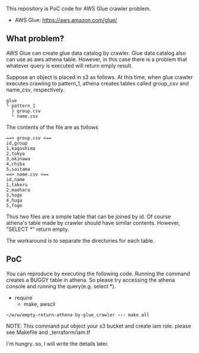 This repository is PoC code for AWS Glue crawler problem.

* AWS Glue: https://aws.amazon.com/glue/

## What problem?

AWS Glue can create glue data catalog by crawler.
Glue data catalog also can use as aws athena table.
However, in this case there is a problem that whatever query is executed will return emply result.

Suppose an object is placed in s3 as follows.
At this time, when glue crawler executes crawling to pattern_1, athena creates tables called group_csv and name_csv, respectively.

```
glue
└ pattern_1
  ├ group.csv
  └ name.csv

```

The contents of the file are as follows

```
==> group.csv <==
id,group
1,kagoshima
2,tokyo
3,okinawa
4,chiba
5,saitama
==> name.csv <==
id,name
1,takeru
2,maehara
3,hoge
4,huga
5,foge
```

Thus two files are a simple table that can be joined by id.
Of course athena's table made by crawler should have similar contents.
However, "SELECT *" return empty.

The workaround is to separate the directories for each table.

## PoC

You can reproduce by executing the following code.
Running the command creates a BUGGY table in athena.
So please try accessing the athena console and running the query(e.g. select *).

 * require
   * make, awscli

```
~/w/w/empty-return-athena-by-glue_crawler ››› make all
```

NOTE: This command put object your s3 bucket and create iam role. please see Makefile and _terraform/iam.tf


I'm hungry. so, I will write the details later.
